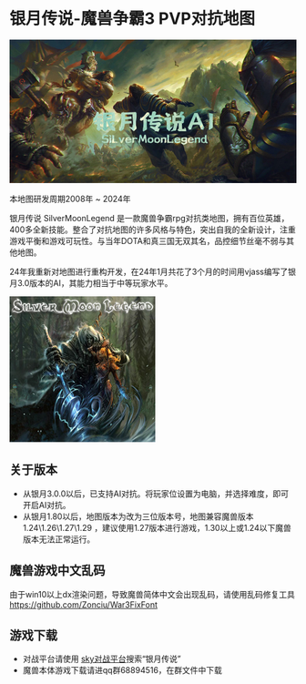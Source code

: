 # 银月传说-魔兽争霸3 PVP对抗地图
<img src="https://raw.githubusercontent.com/Moerj/SilverMoonLegend/main/1000_500.jpg"/>

本地图研发周期2008年 ~ 2024年<br>

银月传说 SilverMoonLegend 是一款魔兽争霸rpg对抗类地图，拥有百位英雄，400多全新技能。整合了对抗地图的许多风格与特色，突出自我的全新设计，注重游戏平衡和游戏可玩性。与当年DOTA和真三国无双其名，品控细节丝毫不弱与其他地图。

24年我重新对地图进行重构开发，在24年1月共花了3个月的时间用vjass编写了银月3.0版本的AI，其能力相当于中等玩家水平。<br>

<img src="https://github.com/Moerj/SilverMoonLegend/blob/main/cover.jpg"/>

## 关于版本
- 从银月3.0.0以后，已支持AI对抗。将玩家位设置为电脑，并选择难度，即可开启AI对抗。
- 从银月1.80以后，地图版本为改为三位版本号，地图兼容魔兽版本 1.24\1.26\1.27\1.29 ，建议使用1.27版本进行游戏，1.30以上或1.24以下魔兽版本无法正常运行。

## 魔兽游戏中文乱码
由于win10以上dx渲染问题，导致魔兽简体中文会出现乱码，请使用乱码修复工具 https://github.com/Zonciu/War3FixFont

## 游戏下载
- 对战平台请使用 <a href="https://skywar3.com/" target="_blank">sky对战平台</a>搜索“银月传说”
- 魔兽本体游戏下载请进qq群68894516，在群文件中下载
